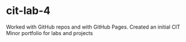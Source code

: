 # cit-lab-4
Worked with GitHub repos and with GitHub Pages. Created an initial CIT Minor portfolio for labs and projects
